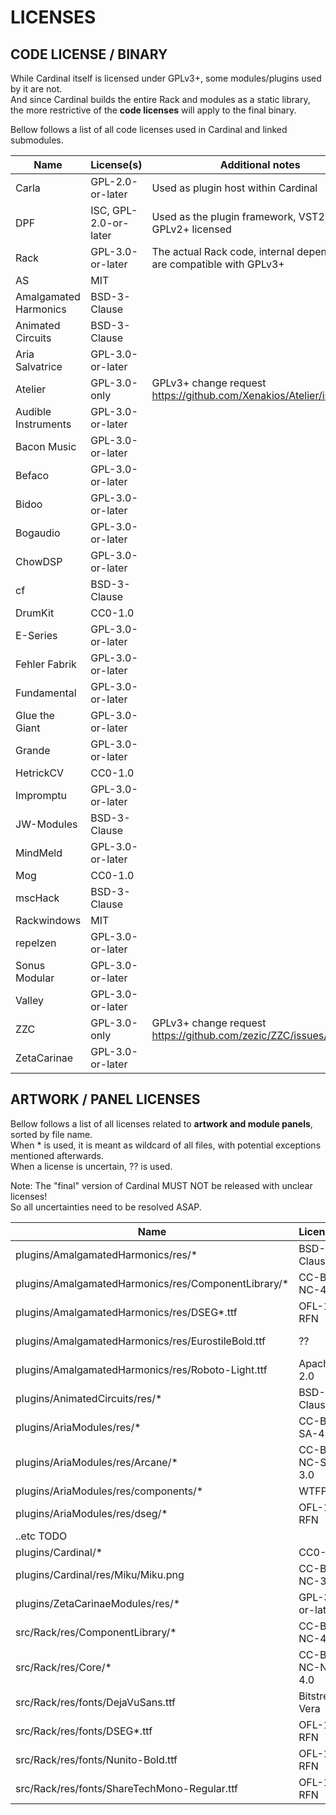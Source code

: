 # LICENSES

## CODE LICENSE / BINARY

While Cardinal itself is licensed under GPLv3+, some modules/plugins used by it are not.  
And since Cardinal builds the entire Rack and modules as a static library,
the more restrictive of the **code licenses** will apply to the final binary.  

Bellow follows a list of all code licenses used in Cardinal and linked submodules.

| Name                  | License(s)            | Additional notes |
|-----------------------|-----------------------|------------------|
| Carla                 | GPL-2.0-or-later      | Used as plugin host within Cardinal|
| DPF                   | ISC, GPL-2.0-or-later | Used as the plugin framework, VST2 binary GPLv2+ licensed |
| Rack                  | GPL-3.0-or-later      | The actual Rack code, internal dependencies are compatible with GPLv3+ |
| AS                    | MIT                   | |
| Amalgamated Harmonics | BSD-3-Clause          | |
| Animated Circuits     | BSD-3-Clause          | |
| Aria Salvatrice       | GPL-3.0-or-later      | |
| Atelier               | GPL-3.0-only          | GPLv3+ change request https://github.com/Xenakios/Atelier/issues/18 |
| Audible Instruments   | GPL-3.0-or-later      | |
| Bacon Music           | GPL-3.0-or-later      | |
| Befaco                | GPL-3.0-or-later      | |
| Bidoo                 | GPL-3.0-or-later      | |
| Bogaudio              | GPL-3.0-or-later      | |
| ChowDSP               | GPL-3.0-or-later      | |
| cf                    | BSD-3-Clause          | |
| DrumKit               | CC0-1.0               | |
| E-Series              | GPL-3.0-or-later      | |
| Fehler Fabrik         | GPL-3.0-or-later      | |
| Fundamental           | GPL-3.0-or-later      | |
| Glue the Giant        | GPL-3.0-or-later      | |
| Grande                | GPL-3.0-or-later      | |
| HetrickCV             | CC0-1.0               | |
| Impromptu             | GPL-3.0-or-later      | |
| JW-Modules            | BSD-3-Clause          | |
| MindMeld              | GPL-3.0-or-later      | |
| Mog                   | CC0-1.0               | |
| mscHack               | BSD-3-Clause          | |
| Rackwindows           | MIT                   | |
| repelzen              | GPL-3.0-or-later      | |
| Sonus Modular         | GPL-3.0-or-later      | |
| Valley                | GPL-3.0-or-later      | |
| ZZC                   | GPL-3.0-only          | GPLv3+ change request https://github.com/zezic/ZZC/issues/86 |
| ZetaCarinae           | GPL-3.0-or-later      | |

## ARTWORK / PANEL LICENSES

Bellow follows a list of all licenses related to **artwork and module panels**, sorted by file name.  
When * is used, it is meant as wildcard of all files, with potential exceptions mentioned afterwards.  
When a license is uncertain, ?? is used.

Note: The "final" version of Cardinal MUST NOT be released with unclear licenses!  
So all uncertainties need to be resolved ASAP.

| Name                                                | License(s)       | Additional notes |
|-----------------------------------------------------|------------------|------------------|
| plugins/AmalgamatedHarmonics/res/*                  | BSD-3-Clause     | No artwork specific license provided |
| plugins/AmalgamatedHarmonics/res/ComponentLibrary/* | CC-BY-NC-4.0     | |
| plugins/AmalgamatedHarmonics/res/DSEG*.ttf          | OFL-1.1-RFN      | |
| plugins/AmalgamatedHarmonics/res/EurostileBold.ttf  | ??               | https://docs.microsoft.com/en-us/typography/font-list/eurostile |
| plugins/AmalgamatedHarmonics/res/Roboto-Light.ttf   | Apache-2.0       | |
| plugins/AnimatedCircuits/res/*                      | BSD-3-Clause     | No artwork specific license provided |
| plugins/AriaModules/res/*                           | CC-BY-SA-4.0     | |
| plugins/AriaModules/res/Arcane/*                    | CC-BY-NC-SA-3.0  | Unused in Cardinal |
| plugins/AriaModules/res/components/*                | WTFPL            | |
| plugins/AriaModules/res/dseg/*                      | OFL-1.1-RFN      | |
| ..etc TODO | | |
| plugins/Cardinal/*                                  | CC0-1.0          | |
| plugins/Cardinal/res/Miku/Miku.png                  | CC-BY-NC-3.0     | https://piapro.net/intl/en_for_creators.html |
| plugins/ZetaCarinaeModules/res/*                    | GPL-3.0-or-later | No artwork specific license provided |
| src/Rack/res/ComponentLibrary/*                     | CC-BY-NC-4.0     | |
| src/Rack/res/Core/*                                 | CC-BY-NC-ND-4.0  | |
| src/Rack/res/fonts/DejaVuSans.ttf                   | Bitstream-Vera   | |
| src/Rack/res/fonts/DSEG*.ttf                        | OFL-1.1-RFN      | |
| src/Rack/res/fonts/Nunito-Bold.ttf                  | OFL-1.1-RFN      | |
| src/Rack/res/fonts/ShareTechMono-Regular.ttf        | OFL-1.1-RFN      | |
